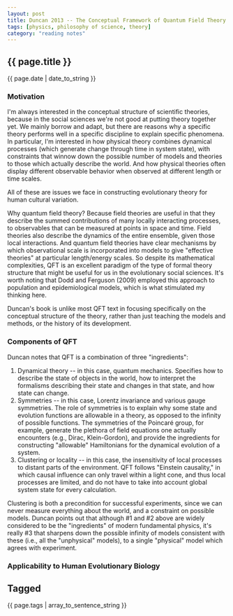 ```yaml
---
layout: post
title: Duncan 2013 -- The Conceptual Framework of Quantum Field Theory
tags: [physics, philosophy of science, theory]
category: "reading notes"
---
```


{{ page.title }}
----------------

<div class="publish_date">
{{ page.date | date_to_string }}
</div>

### Motivation ###

I'm always interested in the conceptual structure of scientific theories, because in the social sciences we're not good at putting theory together yet.  We mainly borrow and adapt, but there are reasons why a specific theory performs well in a specific discipline to explain specific phenomena.  In particular, I'm interested in how physical theory combines dynamical processes (which generate change through time in system state), with constraints that winnow down the possible number of models and theories to those which actually describe the world.  And how physical theories often display different observable behavior when observed at different length or time scales.  

All of these are issues we face in constructing evolutionary theory for human cultural variation.  

Why quantum field theory?  Because field theories are useful in that they describe the summed contributions of many locally interacting processes, to observables that can be measured at points in space and time.  Field theories also describe the dynamics of the entire ensemble, given those local interactions.  And quantum field theories have clear mechanisms by which observational scale is incorporated into models to give "effective theories" at particular length/energy scales.  So despite its mathematical complexities, QFT is an excellent paradigm of the type of formal theory structure that might be useful for us in the evolutionary social sciences.  It's worth noting that Dodd and Ferguson (2009) employed this approach to population and epidemiological models, which is what stimulated my thinking here. 

Duncan's book is unlike most QFT text in focusing specifically on the conceptual structure of the theory, rather than just teaching the models and methods, or the history of its development. 

###  Components of QFT ###

Duncan notes that QFT is a combination of three "ingredients":

1. Dynamical theory -- in this case, quantum mechanics.  Specifies how to describe the state of objects in the world, how to interpret the formalisms describing their state and changes in that state, and how state can change.
2. Symmetries -- in this case, Lorentz invariance and various gauge symmetries.  The role of symmetries is to explain why some state and evolution functions are allowable in a theory, as opposed to the infinity of possible functions.  The symmetries of the Poincaré group, for example, generate the plethora of field equations one actually encounters (e.g., Dirac, Klein-Gordon), and provide the ingredients for constructing "allowable" Hamiltonians for the dynamical evolution of a system.  
3. Clustering or locality -- in this case, the insensitivity of local processes to distant parts of the environment.  QFT follows "Einstein causality," in which causal influence can only travel within a light cone, and thus local processes are limited, and do not have to take into account global system state for every calculation.  

Clustering is both a precondition for successful experiments, since we can never measure everything about the world, and a constraint on possible models.  Duncan points out that although #1 and #2 above are widely considered to be the "ingredients" of modern fundamental physics, it's really #3 that sharpens down the possible infinity of models consistent with these (i.e., all the "unphysical" models), to a single "physical" model which agrees with experiment.  

### Applicability to Human Evolutionary Biology ###




Tagged
------
<div class="taglist">
{{ page.tags | array_to_sentence_string }}
</div>
